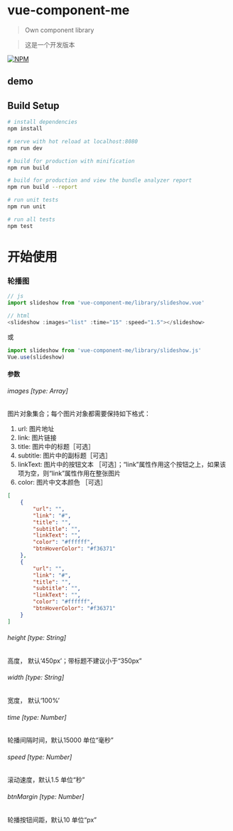 # vue-component-me

> Own component library

> 这是一个开发版本

[![NPM](https://nodei.co/npm/vue-component-me.png)](https://nodei.co/npm/vue-component-me/)

## demo

## Build Setup

``` bash
# install dependencies
npm install 

# serve with hot reload at localhost:8080
npm run dev

# build for production with minification
npm run build

# build for production and view the bundle analyzer report
npm run build --report

# run unit tests
npm run unit

# run all tests
npm test
```

# 开始使用

### 轮播图
```javascript
// js
import slideshow from 'vue-component-me/library/slideshow.vue'

// html
<slideshow :images="list" :time="15" :speed="1.5"></slideshow>
```
 或
```javascript
import slideshow from 'vue-component-me/library/slideshow.js'
Vue.use(slideshow)
```

#### 参数

###### images [type: Array]
图片对象集合；每个图片对象都需要保持如下格式：
1. url: 图片地址
2. link: 图片链接
3. title: 图片中的标题［可选］
4. subtitle: 图片中的副标题［可选］
5. linkText: 图片中的按钮文本 ［可选］；“link”属性作用这个按钮之上，如果该项为空，则“link”属性作用在整张图片
6. color: 图片中文本颜色 ［可选］
```json
[
    {
        "url": "",
        "link": "#",
        "title": "",
        "subtitle": "",
        "linkText": "",
        "color": "#ffffff",
        "btnHoverColor": "#f36371"
    },
    {
        "url": "",
        "link": "#",
        "title": "",
        "subtitle": "",
        "linkText": "",
        "color": "#ffffff",
        "btnHoverColor": "#f36371"
    }
]
```

###### height [type: String]
高度， 默认‘450px’；带标题不建议小于“350px”

###### width [type: String]
宽度， 默认‘100%’

###### time [type: Number]
轮播间隔时间，默认15000 单位“毫秒”

###### speed [type: Number]
滚动速度，默认1.5 单位“秒”

###### btnMargin [type: Number]
轮播按钮间距，默认10 单位“px”
